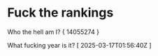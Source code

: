 # Fuck the rankings

Who the hell am I?
{ 14055274 }

What fucking year is it?
[ 2025-03-17T01:56:40Z ]
